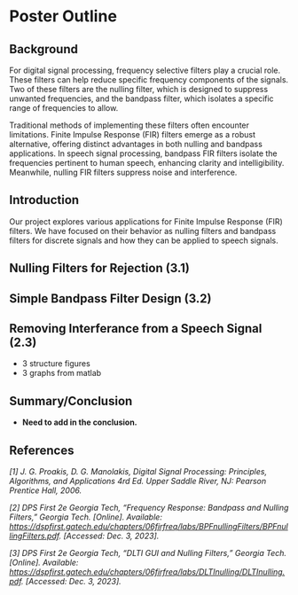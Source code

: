 # Poster Outline

## Background

For digital signal processing, frequency selective filters play a crucial role. These filters can help reduce specific frequency components of the signals. Two of these filters are the nulling filter, which is designed to suppress unwanted frequencies, and the bandpass filter, which isolates a specific range of frequencies to allow.

Traditional methods of implementing these filters often encounter limitations. Finite Impulse Response (FIR) filters emerge as a robust alternative, offering distinct advantages in both nulling and bandpass applications. In speech signal processing, bandpass FIR filters isolate the frequencies pertinent to human speech, enhancing clarity and intelligibility. Meanwhile, nulling FIR filters suppress noise and interference.

## Introduction

Our project explores various applications for Finite Impulse Response (FIR) filters. We have focused on their behavior as nulling filters and bandpass filters for discrete signals and how they can be applied to speech signals.


## Nulling Filters for Rejection (3.1)

## Simple Bandpass Filter Design (3.2)

## Removing Interferance from a Speech Signal (2.3)
- 3 structure figures
- 3 graphs from matlab

## Summary/Conclusion

- **Need to add in the conclusion.**

## References 

*[1] J. G. Proakis, D. G. Manolakis, Digital Signal Processing: Principles, Algorithms, and Applications 4rd Ed. Upper Saddle River, NJ: Pearson Prentice Hall, 2006.*

*[2] DPS First 2e Georgia Tech, “Frequency Response: Bandpass and Nulling Filters,” Georgia Tech. [Online]. Available: https://dspfirst.gatech.edu/chapters/06firfreq/labs/BPFnullingFilters/BPFnullingFilters.pdf. [Accessed: Dec. 3, 2023].*

*[3] DPS First 2e Georgia Tech, “DLTI GUI and Nulling Filters,” Georgia Tech. [Online]. Available: https://dspfirst.gatech.edu/chapters/06firfreq/labs/DLTInulling/DLTInulling.pdf. [Accessed: Dec. 3, 2023].*